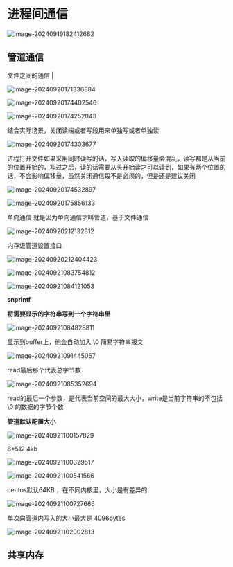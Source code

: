 # 进程间通信

![image-20240919182412682](D:\code\study\notes_stu\c++_note\picture\image-20240919182412682.png)



## 管道通信

文件之间的通信  |      

![image-20240920171336884](D:\code\study\notes_stu\c++_note\picture\image-20240920171336884.png)



![image-20240920174402546](D:\code\study\notes_stu\c++_note\picture\image-20240920174402546.png)

![image-20240920174252043](D:\code\study\notes_stu\c++_note\picture\image-20240920174252043.png)

结合实际场景，关闭读端或者写段用来单独写或者单独读

![image-20240920174303677](D:\code\study\notes_stu\c++_note\picture\image-20240920174303677.png)

进程打开文件如果采用同时读写的话，写入读取的偏移量会混乱，读写都是从当前的位置开始的，写过之后，读的话需要从头开始读才可以读到，如果有两个位置的话，不会影响偏移量，虽然关闭通信段不是必须的，但是还是建议关闭

![image-20240920174532897](D:\code\study\notes_stu\c++_note\picture\image-20240920174532897.png)

![image-20240920175856133](D:\code\study\notes_stu\c++_note\picture\image-20240920175856133.png)

单向通信  就是因为单向通信才叫管道，基于文件通信

![image-20240920212132812](D:\code\study\notes_stu\c++_note\picture\image-20240920212132812.png)

内存级管道设置接口

![image-20240920212404423](D:\code\study\notes_stu\c++_note\picture\image-20240920212404423.png)

![image-20240921083754812](D:\code\study\notes_stu\c++_note\picture\image-20240921083754812.png)

![image-20240921084121053](D:\code\study\notes_stu\c++_note\picture\image-20240921084121053.png)

**snprintf**  

**将需要显示的字符串写到一个字符串里**

![image-20240921084828811](D:\code\study\notes_stu\c++_note\picture\image-20240921084828811.png)

显示到buffer上，他会自动加入 \0  简易字符串报文

![image-20240921091445067](D:\code\study\notes_stu\c++_note\picture\image-20240921091445067.png)

read最后那个代表总字节数

![image-20240921085352694](D:\code\study\notes_stu\c++_note\picture\image-20240921085352694.png)

read的最后一个参数，是代表当前空间的最大大小，write是当前字符串的不包括\0 的数据的字节个数

**管道默认配置大小**

![image-20240921100157829](D:\code\study\notes_stu\c++_note\picture\image-20240921100157829.png)

8*512   4kb

![image-20240921100329517](D:\code\study\notes_stu\c++_note\picture\image-20240921100329517.png)

![image-20240921100541566](D:\code\study\notes_stu\c++_note\picture\image-20240921100541566.png)

centos默认64KB  ，在不同内核里，大小是有差异的

![image-20240921100727666](D:\code\study\notes_stu\c++_note\picture\image-20240921100727666.png)

单次向管道内写入的大小最大是 4096bytes

![image-20240921102002813](D:\code\study\notes_stu\c++_note\picture\image-20240921102002813.png)



## 共享内存